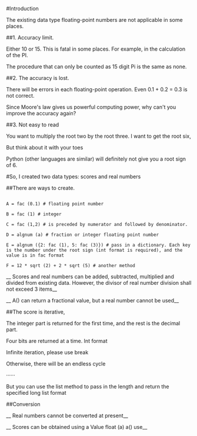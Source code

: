 #Introduction

The existing data type floating-point numbers are not applicable in some places.

##1. Accuracy limit.

Either 10 or 15. This is fatal in some places. For example, in the calculation of the PI.

The procedure that can only be counted as 15 digit Pi is the same as none.

##2. The accuracy is lost.

There will be errors in each floating-point operation. Even 0.1 + 0.2 = 0.3 is not correct.

Since Moore's law gives us powerful computing power, why can't you improve the accuracy again?

##3. Not easy to read

You want to multiply the root two by the root three. I want to get the root six,

But think about it with your toes

Python (other languages are similar) will definitely not give you a root sign of 6.

#So, I created two data types: scores and real numbers

##There are ways to create.



```

A = fac (0.1) # floating point number

B = fac (1) # integer

C = fac (1,2) # is preceded by numerator and followed by denominator.

D = algnum (a) # fraction or integer floating point number

E = algnum ({2: fac (1), 5: fac (3)}) # pass in a dictionary. Each key is the number under the root sign (int format is required), and the value is in fac format

F = 12 * sqrt (2) + 2 * sqrt (5) # another method

```

__ Scores and real numbers can be added, subtracted, multiplied and divided from existing data. However, the divisor of real number division shall not exceed 3 items__



__ A() can return a fractional value, but a real number cannot be used__

##The score is iterative,

The integer part is returned for the first time, and the rest is the decimal part.

Four bits are returned at a time. Int format

Infinite iteration, please use break



Otherwise, there will be an endless cycle

······

But you can use the list method to pass in the length and return the specified long list format

##Conversion

__ Real numbers cannot be converted at present__

__ Scores can be obtained using a Value float (a) a() use__